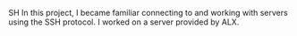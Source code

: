 SH
In this project, I became familiar connecting to and working with servers using the SSH protocol. I worked on a server provided by ALX.
